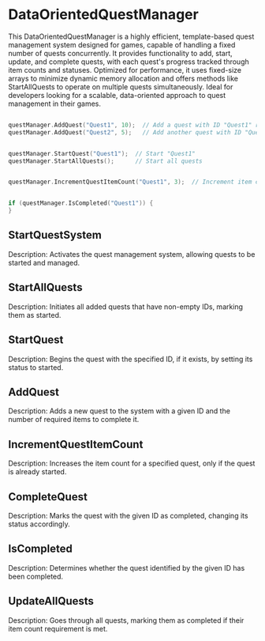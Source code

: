 # DataOrientedQuestManager

This DataOrientedQuestManager is a highly efficient, template-based quest management system designed for games, capable of handling a fixed number of quests concurrently. It provides functionality to add, start, update, and complete quests, with each quest's progress tracked through item counts and statuses. Optimized for performance, it uses fixed-size arrays to minimize dynamic memory allocation and offers methods like StartAllQuests to operate on multiple quests simultaneously. Ideal for developers looking for a scalable, data-oriented approach to quest management in their games.

```cpp


```

```cpp
questManager.AddQuest("Quest1", 10);  // Add a quest with ID "Quest1" requiring 10 items
questManager.AddQuest("Quest2", 5);   // Add another quest with ID "Quest2" requiring 5 items


```


```cpp

questManager.StartQuest("Quest1");  // Start "Quest1"
questManager.StartAllQuests();      // Start all quests

```

```cpp

questManager.IncrementQuestItemCount("Quest1", 3);  // Increment item count for "Quest1" by 3

```

```cpp

if (questManager.IsCompleted("Quest1")) {
}


```

## StartQuestSystem
Description: Activates the quest management system, allowing quests to be started and managed.

## StartAllQuests
Description: Initiates all added quests that have non-empty IDs, marking them as started.

## StartQuest
Description: Begins the quest with the specified ID, if it exists, by setting its status to started.

## AddQuest
Description: Adds a new quest to the system with a given ID and the number of required items to complete it.

## IncrementQuestItemCount
Description: Increases the item count for a specified quest, only if the quest is already started.

## CompleteQuest
Description: Marks the quest with the given ID as completed, changing its status accordingly.

## IsCompleted
Description: Determines whether the quest identified by the given ID has been completed.

## UpdateAllQuests
Description: Goes through all quests, marking them as completed if their item count requirement is met.
